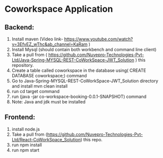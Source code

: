 # Coworkspace Application

## Backend:
1. Install maven (Video link- https://www.youtube.com/watch?v=3EfvEZ_wThc&ab_channel=KaRam )
2. Install Mysql (should contain both workbench and command line client)
3. Take a pull from ( https://github.com/Nuvepro-Technologies-Pvt-Ltd/Java-Spring-MYSQL-REST-CoWorkSpace-JWT_Solution ) this repository.
4. Create a table called coworkspace in the database using( CREATE DATABASE coworkspace;) command
5. Go to Java-Spring-MYSQL-REST-CoWorkSpace-JWT_Solution directory and install mvn clean install
6. run cd target command
7. run (java -jar co-workspace-booking-0.0.1-SNAPSHOT) command 
8. Note: Java and jdk must be installed
 
## Frontend:
1. install node.js 
2. Take a pull from (https://github.com/Nuvepro-Technologies-Pvt-Ltd/React-CoWorkSpace_Solution) this repo.
3. run npm install
4. run npm start
